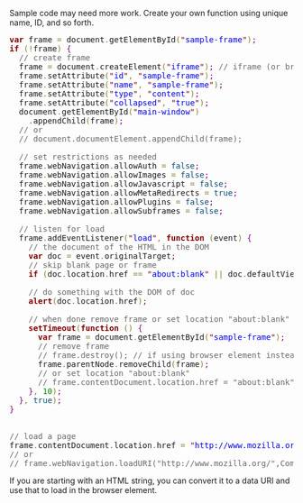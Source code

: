 <!--more-->

Sample code may need more work. Create your own function using unique name, ID, and so forth.

<pre><span style='color:#800000; font-weight:bold; '>var</span> frame <span style='color:#808030; '>=</span> document<span style='color:#808030; '>.</span>getElementById<span style='color:#808030; '>(</span><span style='color:#800000; '>"</span><span style='color:#0000e6; '>sample-frame</span><span style='color:#800000; '>"</span><span style='color:#808030; '>)</span><span style='color:#800080; '>;</span>
<span style='color:#800000; font-weight:bold; '>if</span> <span style='color:#808030; '>(</span><span style='color:#808030; '>!</span>frame<span style='color:#808030; '>)</span> <span style='color:#800080; '>{</span>
  <span style='color:#696969; '>// create frame</span>
  frame <span style='color:#808030; '>=</span> document<span style='color:#808030; '>.</span>createElement<span style='color:#808030; '>(</span><span style='color:#800000; '>"</span><span style='color:#0000e6; '>iframe</span><span style='color:#800000; '>"</span><span style='color:#808030; '>)</span><span style='color:#800080; '>;</span> <span style='color:#696969; '>// iframe (or browser on older Firefox)</span>
  frame<span style='color:#808030; '>.</span>setAttribute<span style='color:#808030; '>(</span><span style='color:#800000; '>"</span><span style='color:#0000e6; '>id</span><span style='color:#800000; '>"</span><span style='color:#808030; '>,</span> <span style='color:#800000; '>"</span><span style='color:#0000e6; '>sample-frame</span><span style='color:#800000; '>"</span><span style='color:#808030; '>)</span><span style='color:#800080; '>;</span>
  frame<span style='color:#808030; '>.</span>setAttribute<span style='color:#808030; '>(</span><span style='color:#800000; '>"</span><span style='color:#0000e6; '>name</span><span style='color:#800000; '>"</span><span style='color:#808030; '>,</span> <span style='color:#800000; '>"</span><span style='color:#0000e6; '>sample-frame</span><span style='color:#800000; '>"</span><span style='color:#808030; '>)</span><span style='color:#800080; '>;</span>
  frame<span style='color:#808030; '>.</span>setAttribute<span style='color:#808030; '>(</span><span style='color:#800000; '>"</span><span style='color:#0000e6; '>type</span><span style='color:#800000; '>"</span><span style='color:#808030; '>,</span> <span style='color:#800000; '>"</span><span style='color:#0000e6; '>content</span><span style='color:#800000; '>"</span><span style='color:#808030; '>)</span><span style='color:#800080; '>;</span>
  frame<span style='color:#808030; '>.</span>setAttribute<span style='color:#808030; '>(</span><span style='color:#800000; '>"</span><span style='color:#0000e6; '>collapsed</span><span style='color:#800000; '>"</span><span style='color:#808030; '>,</span> <span style='color:#800000; '>"</span><span style='color:#0000e6; '>true</span><span style='color:#800000; '>"</span><span style='color:#808030; '>)</span><span style='color:#800080; '>;</span>
  document<span style='color:#808030; '>.</span>getElementById<span style='color:#808030; '>(</span><span style='color:#800000; '>"</span><span style='color:#0000e6; '>main-window</span><span style='color:#800000; '>"</span><span style='color:#808030; '>)</span>
    <span style='color:#808030; '>.</span>appendChild<span style='color:#808030; '>(</span>frame<span style='color:#808030; '>)</span><span style='color:#800080; '>;</span>
  <span style='color:#696969; '>// or </span>
  <span style='color:#696969; '>// document.documentElement.appendChild(frame);</span>

  <span style='color:#696969; '>// set restrictions as needed</span>
  frame<span style='color:#808030; '>.</span>webNavigation<span style='color:#808030; '>.</span>allowAuth <span style='color:#808030; '>=</span> <span style='color:#0f4d75; '>false</span><span style='color:#800080; '>;</span>
  frame<span style='color:#808030; '>.</span>webNavigation<span style='color:#808030; '>.</span>allowImages <span style='color:#808030; '>=</span> <span style='color:#0f4d75; '>false</span><span style='color:#800080; '>;</span>
  frame<span style='color:#808030; '>.</span>webNavigation<span style='color:#808030; '>.</span>allowJavascript <span style='color:#808030; '>=</span> <span style='color:#0f4d75; '>false</span><span style='color:#800080; '>;</span>
  frame<span style='color:#808030; '>.</span>webNavigation<span style='color:#808030; '>.</span>allowMetaRedirects <span style='color:#808030; '>=</span> <span style='color:#0f4d75; '>true</span><span style='color:#800080; '>;</span>
  frame<span style='color:#808030; '>.</span>webNavigation<span style='color:#808030; '>.</span>allowPlugins <span style='color:#808030; '>=</span> <span style='color:#0f4d75; '>false</span><span style='color:#800080; '>;</span>
  frame<span style='color:#808030; '>.</span>webNavigation<span style='color:#808030; '>.</span>allowSubframes <span style='color:#808030; '>=</span> <span style='color:#0f4d75; '>false</span><span style='color:#800080; '>;</span>

  <span style='color:#696969; '>// listen for load</span>
  frame<span style='color:#808030; '>.</span>addEventListener<span style='color:#808030; '>(</span><span style='color:#800000; '>"</span><span style='color:#0000e6; '>load</span><span style='color:#800000; '>"</span><span style='color:#808030; '>,</span> <span style='color:#800000; font-weight:bold; '>function</span> <span style='color:#808030; '>(</span>event<span style='color:#808030; '>)</span> <span style='color:#800080; '>{</span>
    <span style='color:#696969; '>// the document of the HTML in the DOM</span>
    <span style='color:#800000; font-weight:bold; '>var</span> doc <span style='color:#808030; '>=</span> event<span style='color:#808030; '>.</span>originalTarget<span style='color:#800080; '>;</span>
    <span style='color:#696969; '>// skip blank page or frame</span>
    <span style='color:#800000; font-weight:bold; '>if</span> <span style='color:#808030; '>(</span>doc<span style='color:#808030; '>.</span>location<span style='color:#808030; '>.</span>href <span style='color:#808030; '>==</span> <span style='color:#800000; '>"</span><span style='color:#0000e6; '>about:blank</span><span style='color:#800000; '>"</span> <span style='color:#808030; '>||</span> doc<span style='color:#808030; '>.</span>defaultView<span style='color:#808030; '>.</span>frameElement<span style='color:#808030; '>)</span> <span style='color:#800000; font-weight:bold; '>return</span><span style='color:#800080; '>;</span>

    <span style='color:#696969; '>// do something with the DOM of doc</span>
    <span style='color:#800000; font-weight:bold; '>alert</span><span style='color:#808030; '>(</span>doc<span style='color:#808030; '>.</span>location<span style='color:#808030; '>.</span>href<span style='color:#808030; '>)</span><span style='color:#800080; '>;</span>

    <span style='color:#696969; '>// when done remove frame or set location "about:blank"</span>
    <span style='color:#800000; font-weight:bold; '>setTimeout</span><span style='color:#808030; '>(</span><span style='color:#800000; font-weight:bold; '>function</span> <span style='color:#808030; '>(</span><span style='color:#808030; '>)</span> <span style='color:#800080; '>{</span>
      <span style='color:#800000; font-weight:bold; '>var</span> frame <span style='color:#808030; '>=</span> document<span style='color:#808030; '>.</span>getElementById<span style='color:#808030; '>(</span><span style='color:#800000; '>"</span><span style='color:#0000e6; '>sample-frame</span><span style='color:#800000; '>"</span><span style='color:#808030; '>)</span><span style='color:#800080; '>;</span>
      <span style='color:#696969; '>// remove frame</span>
      <span style='color:#696969; '>// frame.destroy(); // if using browser element instead of iframe</span>
      frame<span style='color:#808030; '>.</span>parentNode<span style='color:#808030; '>.</span>removeChild<span style='color:#808030; '>(</span>frame<span style='color:#808030; '>)</span><span style='color:#800080; '>;</span>
      <span style='color:#696969; '>// or set location "about:blank"</span>
      <span style='color:#696969; '>// frame.contentDocument.location.href = "about:blank";</span>
    <span style='color:#800080; '>}</span><span style='color:#808030; '>,</span> <span style='color:#008c00; '>10</span><span style='color:#808030; '>)</span><span style='color:#800080; '>;</span>
  <span style='color:#800080; '>}</span><span style='color:#808030; '>,</span> <span style='color:#0f4d75; '>true</span><span style='color:#808030; '>)</span><span style='color:#800080; '>;</span>
<span style='color:#800080; '>}</span>


<span style='color:#696969; '>// load a page</span>
frame<span style='color:#808030; '>.</span>contentDocument<span style='color:#808030; '>.</span>location<span style='color:#808030; '>.</span>href <span style='color:#808030; '>=</span> <span style='color:#800000; '>"</span><span style='color:#0000e6; '>http://www.mozilla.org/</span><span style='color:#800000; '>"</span><span style='color:#800080; '>;</span>
<span style='color:#696969; '>// or </span>
<span style='color:#696969; '>// frame.webNavigation.loadURI("http://www.mozilla.org/",Components.interfaces.nsIWebNavigation,null,null,null);</span>
</pre>

If you are starting with an HTML string, you can convert it to a data URI and use that to load in the browser element.